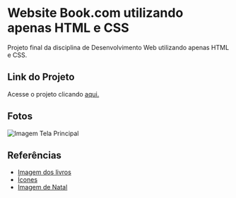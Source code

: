 # Website Book.com utilizando apenas HTML e CSS

Projeto final da disciplina de Desenvolvimento Web utilizando apenas HTML e CSS.

## Link do Projeto

Acesse o projeto clicando [aqui.](https://redxlucas.github.io/E-Commerce-HTML-e-CSS/)

## Fotos

![Imagem Tela Principal](https://github.com/user-attachments/assets/dac4bb80-7d03-444f-9939-8a3608cb9e7b)

## Referências

 - [Imagem dos livros](https://drive.google.com/file/d/10atT0IW6AtfZV5ybjwWmfxVrmLPutgSY/view)
 - [Ícones](https://fontawesome.com)
 - [Imagem de Natal](https://storyset.com)
